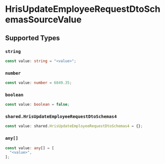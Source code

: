 # HrisUpdateEmployeeRequestDtoSchemasSourceValue


## Supported Types

### `string`

```typescript
const value: string = "<value>";
```

### `number`

```typescript
const value: number = 6849.35;
```

### `boolean`

```typescript
const value: boolean = false;
```

### `shared.HrisUpdateEmployeeRequestDtoSchemas4`

```typescript
const value: shared.HrisUpdateEmployeeRequestDtoSchemas4 = {};
```

### `any[]`

```typescript
const value: any[] = [
  "<value>",
];
```

